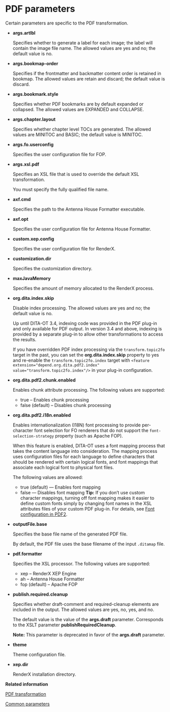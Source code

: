 # PDF parameters

Certain parameters are specific to the PDF transformation.

-   **__args.artlbl__**

    Specifies whether to generate a label for each image; the label will contain the image file name. The allowed values are yes and no; the default value is no.

-   **__args.bookmap-order__**

    Specifies if the frontmatter and backmatter content order is retained in bookmap. The allowed values are retain and discard; the default value is discard.

-   **__args.bookmark.style__**

    Specifies whether PDF bookmarks are by default expanded or collapsed. The allowed values are EXPANDED and COLLAPSE.

-   **__args.chapter.layout__**

    Specifies whether chapter level TOCs are generated. The allowed values are MINITOC and BASIC; the default value is MINITOC.

-   **__args.fo.userconfig__**

    Specifies the user configuration file for FOP.

-   **__args.xsl.pdf__**

    Specifies an XSL file that is used to override the default XSL transformation.

    You must specify the fully qualified file name.

-   **__axf.cmd__**

    Specifies the path to the Antenna House Formatter executable.

-   **__axf.opt__**

    Specifies the user configuration file for Antenna House Formatter.

-   **__custom.xep.config__**

    Specifies the user configuration file for RenderX.

-   **__customization.dir__**

    Specifies the customization directory.

-   **__maxJavaMemory__**

    Specifies the amount of memory allocated to the RenderX process.

-   **__org.dita.index.skip__**

    Disable index processing. The allowed values are yes and no; the default value is no.

    Up until DITA-OT 3.4, indexing code was provided in the PDF plug-in and only available for PDF output. In version 3.4 and above, indexing is provided by a separate plug-in to allow other transformations to access the results.

    If you have overridden PDF index processing via the `transform.topic2fo` target in the past, you can set the **org.dita.index.skip** property to yes and re-enable the `transform.topic2fo.index` target with `<feature extension="depend.org.dita.pdf2.index" value="transform.topic2fo.index"/>` in your plug-in configuration.

-   **__org.dita.pdf2.chunk.enabled__**

    Enables chunk attribute processing. The following values are supported:

    -   true – Enables chunk processing
    -   false \(default\) – Disables chunk processing
-   **__org.dita.pdf2.i18n.enabled__**

    Enables internationalization \(I18N\) font processing to provide per-character font selection for FO renderers that do not support the `font-selection-strategy` property \(such as Apache FOP\).

    When this feature is enabled, DITA-OT uses a font mapping process that takes the content language into consideration. The mapping process uses configuration files for each language to define characters that should be rendered with certain logical fonts, and font mappings that associate each logical font to physical font files.

    The following values are allowed:

    -   true \(default\) — Enables font mapping
    -   false — Disables font mapping
    **Tip:** If you don’t use custom character mappings, turning off font mapping makes it easier to define custom fonts simply by changing font names in the XSL attributes files of your custom PDF plug-in. For details, see [Font configuration in PDF2](http://www.elovirta.com/2016/02/18/font-configuration-in-pdf2.html).

-   **__outputFile.base__**

    Specifies the base file name of the generated PDF file.

    By default, the PDF file uses the base filename of the input `.ditamap` file.

-   **__pdf.formatter__**

    Specifies the XSL processor. The following values are supported:

    -   xep – RenderX XEP Engine
    -   ah – Antenna House Formatter
    -   fop \(default\) – Apache FOP


-   **__publish.required.cleanup__**

    Specifies whether draft-comment and required-cleanup elements are included in the output. The allowed values are yes, no, yes, and no.

    The default value is the value of the **args.draft** parameter. Corresponds to the XSLT parameter **publishRequiredCleanup**.

    **Note:** This parameter is deprecated in favor of the **args.draft** parameter.

-   **__theme__**

    Theme configuration file.

-   **__xep.dir__**

    RenderX installation directory.


**Related information**  


[PDF transformation](../topics/dita2pdf.md)

[Common parameters](../parameters/parameters-base.md)

